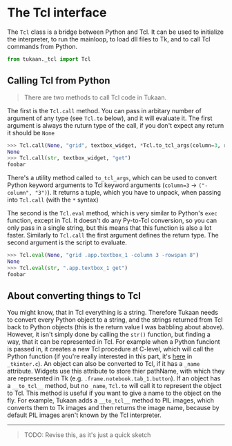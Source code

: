 # The Tcl interface

The `Tcl` class is a bridge between Python and Tcl. It can be used to initialize the interpreter, to run the mainloop, to load dll files to Tk, and to call Tcl commands from Python.

```python
from tukaan._tcl import Tcl
```

## Calling Tcl from Python
> There are two methods to call Tcl code in Tukaan.

The first is the `Tcl.call` method. You can pass in arbitary number of argument of any type (see `Tcl.to` below), and it will evaluate it. The first argument is always the ruturn type of the call, if you don't expect any return it should be `None`

```python
>>> Tcl.call(None, "grid", textbox_widget, *Tcl.to_tcl_args(column=3, rowspan=8))
None
>>> Tcl.call(str, textbox_widget, "get")
foobar
```

There's a utility method called `to_tcl_args`, which can be used to convert Python keyword arguments to Tcl keyword arguments (`column=3` -> `("-column", "3")`). It returns a tuple, which you have to unpack, when passing into `Tcl.call` (with the `*` syntax)

The second is the `Tcl.eval` method, which is very similar to Python's `exec` function, except in Tcl. It doesn't do any Py-to-Tcl conversion, so you can only pass in a single string, but this means that this function is also a lot faster. Similarly to `Tcl.call` the first argument defines the return type. The second argument is the script to evaluate.

```python
>>> Tcl.eval(None, "grid .app.textbox_1 -column 3 -rowspan 8")
None
>>> Tcl.eval(str, ".app.textbox_1 get")
foobar
```


## About converting things to Tcl
You might know, that in Tcl everything is a string. Therefore Tukaan needs to convert every Python object to a string, and the strings returned from Tcl back to Python objects (this is the return value I was babbling about above). However, it isn't simply done by calling the `str()` function, but finding a way, that it can be represented in Tcl. For example when a Python funciont is passed in, it creates a new Tcl procedure at C-level, which will call the Python function (if you're really interested in this part, it's [here](https://github.com/python/cpython/blob/8feb7ab77c80968a6de6079299a39b0494b1701b/Modules/_tkinter.c#L2305) in `_tkinter.c`).
An object can also be converted to Tcl, if it has a `_name` attribute. Widgets use this attribute to store thier pathName, with which they are represented in Tk (e.g. `.frame.notebook.tab_1.button`).
If an object has a `__to_tcl__` method, but no `_name`, `Tcl.to` will call it to represent the object to Tcl. This method is useful if you want to give a name to the object on the fly. For example, Tukaan adds a `__to_tcl__` method to PIL images, which converts them to Tk images and then returns the image name, because by default PIL images aren't known by the Tcl interpreter.


---

> TODO: Revise this, as it's just a quick sketch